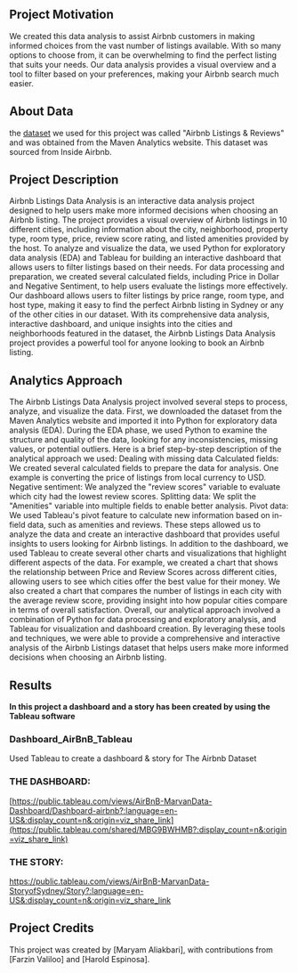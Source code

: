 
## **Project Motivation**
We created this data analysis to assist Airbnb customers in making informed choices from the vast number of listings available. With so many options to choose from, it can be overwhelming to find the perfect listing that suits your needs. Our data analysis provides a visual overview and a tool to filter based on your preferences, making your Airbnb search much easier.

## **About Data**
the [dataset](https://www.mavenanalytics.io/data-playground?page=4&pageSize=5) we used for this project was called "Airbnb Listings & Reviews" and was obtained from the Maven Analytics website. This dataset was sourced from Inside Airbnb.

## **Project Description**
Airbnb Listings Data Analysis is an interactive data analysis project designed to help users make more informed decisions when choosing an Airbnb listing. The project provides a visual overview of Airbnb listings in 10 different cities, including information about the city, neighborhood, property type, room type, price, review score rating, and listed amenities provided by the host.
To analyze and visualize the data, we used Python for exploratory data analysis (EDA) and Tableau for building an interactive dashboard that allows users to filter listings based on their needs. For data processing and preparation, we created several calculated fields, including Price in Dollar and Negative Sentiment, to help users evaluate the listings more effectively.
Our dashboard allows users to filter listings by price range, room type, and host type, making it easy to find the perfect Airbnb listing in Sydney or any of the other cities in our dataset. With its comprehensive data analysis, interactive dashboard, and unique insights into the cities and neighborhoods featured in the dataset, the Airbnb Listings Data Analysis project provides a powerful tool for anyone looking to book an Airbnb listing.

## **Analytics Approach**
The Airbnb Listings Data Analysis project involved several steps to process, analyze, and visualize the data. First, we downloaded the dataset from the Maven Analytics website and imported it into Python for exploratory data analysis (EDA). During the EDA phase, we used Python to examine the structure and quality of the data, looking for any inconsistencies, missing values, or potential outliers.
Here is a brief step-by-step description of the analytical approach we used:
Dealing with missing data
Calculated fields: We created several calculated fields to prepare the data for analysis. One example is converting the price of listings from local currency to USD.
Negative sentiment: We analyzed the "review scores" variable to evaluate which city had the lowest review scores.
Splitting data: We split the "Amenities" variable into multiple fields to enable better analysis.
Pivot data: We used Tableau's pivot feature to calculate new information based on in-field data, such as amenities and reviews.
These steps allowed us to analyze the data and create an interactive dashboard that provides useful insights to users looking for Airbnb listings.
In addition to the dashboard, we used Tableau to create several other charts and visualizations that highlight different aspects of the data. For example, we created a chart that shows the relationship between Price and Review Scores across different cities, allowing users to see which cities offer the best value for their money. We also created a chart that compares the number of listings in each city with the average review score, providing insight into how popular cities compare in terms of overall satisfaction.
Overall, our analytical approach involved a combination of Python for data processing and exploratory analysis, and Tableau for visualization and dashboard creation. By leveraging these tools and techniques, we were able to provide a comprehensive and interactive analysis of the Airbnb Listings dataset that helps users make more informed decisions when choosing an Airbnb listing.

## **Results**
**In this project a dashboard and a story has been created by using the Tableau software**

### Dashboard_AirBnB_Tableau
Used Tableau to create a dashboard &amp; story for The Airbnb Dataset


### **THE DASHBOARD:**
[https://public.tableau.com/views/AirBnB-MarvanData-Dashboard/Dashboard-airbnb?:language=en-US&:display_count=n&:origin=viz_share_link](https://public.tableau.com/shared/MBG9BWHMB?:display_count=n&:origin=viz_share_link)
<br>

### **THE STORY:**
https://public.tableau.com/views/AirBnB-MarvanData-StoryofSydney/Story?:language=en-US&:display_count=n&:origin=viz_share_link
<br>


## **Project Credits**
This project was created by [Maryam Aliakbari], with contributions from [Farzin Valiloo] and [Harold Espinosa].
